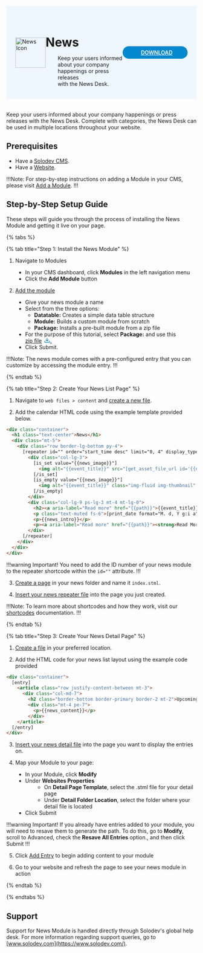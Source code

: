 #

<div style="display: flex; align-items: center; justify-content: space-between; padding: 2rem 1.5rem; margin-bottom: 2rem; background-color: #eef6ff;">
  <div style="display: flex; align-items: center; justify-content: start;">
    <img src="/static/images/logos/news-module-icon.jpg" alt="News Icon" style="width: 80px;">
    <div>
      <h1 style="margin-left: 0; font-size: 2rem; margin-bottom: 0.25rem;">News</h1>
      <p style="padding-left: 2rem; margin-bottom: 0;">Keep your users informed about your company happenings or press releases <br>with the News Desk.</p>
    </div>
  </div>
  <a href="https://solodev-news.s3.amazonaws.com/releases/news-latest.zip" style="background-color: #0488ce; color: #fff; padding: .5rem 2.5rem; border-radius: 20px; font-weight: 600; display: inline-flex;"><span style="padding-right: .5rem; display: inline-flex; align-items: center;"><svg xmlns="http://www.w3.org/2000/svg" viewBox="0 0 16 16" width="20" height="20" fill="#fff"><path d="M2.75 14A1.75 1.75 0 0 1 1 12.25v-2.5a.75.75 0 0 1 1.5 0v2.5c0 .138.112.25.25.25h10.5a.25.25 0 0 0 .25-.25v-2.5a.75.75 0 0 1 1.5 0v2.5A1.75 1.75 0 0 1 13.25 14Z"></path><path d="M7.25 7.689V2a.75.75 0 0 1 1.5 0v5.689l1.97-1.969a.749.749 0 1 1 1.06 1.06l-3.25 3.25a.749.749 0 0 1-1.06 0L4.22 6.78a.749.749 0 1 1 1.06-1.06l1.97 1.969Z"></path></svg></span>DOWNLOAD</a>
</div>

Keep your users informed about your company happenings or press releases with the News Desk. Complete with categories, the News Desk can be used in multiple locations throughout your website.

## Prerequisites

- Have a [Solodev CMS](/quickstart).
- Have a [Website](/workspace/websites/add-website/).

!!!Note: 
For step-by-step instructions on adding a Module in your CMS, please visit [Add a Module](/workspace/modules/add-module/).
!!!

## Step-by-Step Setup Guide

These steps will guide you through the process of installing the News Module and getting it live on your page.

{% tabs %}

{% tab title="Step 1: Install the News Module" %}

1. Navigate to Modules
<ul style="padding-left: 50px;">
  <li>In your CMS dashboard, click <strong>Modules</strong> in the left navigation menu</li>
  <li>Click the <strong>Add Module</strong> button</li>
</ul>

2. [Add the module](/workspace/modules/add-module/)
<ul style="padding-left: 50px;">
  <li>Give your news module a name</li>
  <li>Select from the three options:
    <ul>
      <li><strong>Datatable:</strong> Creates a simple data table structure</li>
      <li><strong>Module:</strong> Builds a custom module from scratch</li>
      <li><strong>Package:</strong> Installs a pre-built module from a zip file</li>
    </ul>
  </li>
  <li>For the purpose of this tutorial, select <strong>Package:</strong> and use this <a href="https://solodev-news.s3.us-east-1.amazonaws.com/releases/news-latest.zip" style="display: inline-flex; align-items: center;">zip file <svg xmlns="http://www.w3.org/2000/svg" viewBox="0 0 16 16" width="16" height="16" fill="#0488ce" style="margin-left: .4rem;"><path d="M2.75 14A1.75 1.75 0 0 1 1 12.25v-2.5a.75.75 0 0 1 1.5 0v2.5c0 .138.112.25.25.25h10.5a.25.25 0 0 0 .25-.25v-2.5a.75.75 0 0 1 1.5 0v2.5A1.75 1.75 0 0 1 13.25 14Z"></path><path d="M7.25 7.689V2a.75.75 0 0 1 1.5 0v5.689l1.97-1.969a.749.749 0 1 1 1.06 1.06l-3.25 3.25a.749.749 0 0 1-1.06 0L4.22 6.78a.749.749 0 1 1 1.06-1.06l1.97 1.969Z"></path></svg>.</a></li>
  <li>Click <span class="text-blue">Submit</span>.</li>
</ul>

!!!Note:
The news module comes with a pre-configured entry that you can customize by accessing the module entry.
!!!

{% endtab %}

{% tab title="Step 2: Create Your News List Page" %}

1. Navigate to `web files > content` and [create a new file](/workspace/websites/folder/add-file/).

2. Add the calendar HTML code using the example template provided below.

```html
<div class="container">
  <h1 class="text-center">News</h1>
  <div class="mt-5">
    <div class="row border-lg-bottom py-4">
      [repeater id="" order="start_time desc" limit="0, 4" display_type="news"]
        <div class="col-lg-3">
          [is_set value="{{news_image}}"]	
            <img alt="{{event_title}}" src="[get_asset_file_url id='{{news_image}}']" class="img-fluid img-thumbnail">
          [/is_set]
          [is_empty value="{{news_image}}"]
            <img alt="{{event_title}}" class="img-fluid img-thumbnail" src="/_/images/default-2.jpg" />
          [/is_empty]
        </div>
        <div class="col-lg-9 ps-lg-3 mt-4 mt-lg-0">
          <h2><a aria-label="Read more" href="{{path}}">{{event_title}}</a></h2>
          <p class="text-muted fs-6">[print_date format="M. d, Y g:i a" timestamp="{{start_time}}"]</p>
          <p>{{news_intro}}</p>
          <p><a aria-label="Read more" href="{{path}}"><strong>Read More</strong></a></p>
        </div>
      [/repeater]
    </div>
  </div>
</div>
```

!!!warning Important!
You need to add the ID number of your news module to the repeater shortcode within the `id=""` attribute.
!!!

3. [Create a page](/workspace/websites/folder/add-page) in your news folder and name it `index.stml`.

4. [Insert your news repeater file](/workspace/websites/page/#add-a-file-to-page) into the page you just created.

<!-- {{{event_title}}} -->

!!!Note:
To learn more about shortcodes and how they work, visit our [shortcodes](/shortcodes) documentation.
!!!

{% endtab %}

{% tab title="Step 3: Create Your News Detail Page" %}

1. [Create a file](/workspace/websites/folder/add-file/) in your preferred location.

2. Add the HTML code for your news list layout using the example code provided

```html
<div class="container">
  [entry]
    <article class="row justify-content-between mt-3">
      <div class="col-md-7">
        <h2 class="border-bottom border-primary border-2 mt-2">Upcoming news</h2>
        <div class="mt-4 pe-7">
          <p>{{news_content}}</p>
        </div>
    </article>
  [/entry]
</div>
```

3. [Insert your news detail file](/workspace/websites/page/#add-a-file-to-page) into the page you want to display the entries on.

4. Map your Module to your page:
<ul style="padding-left: 50px;">
  <li>In your Module, click <strong>Modify</strong></li>
  <li>Under <strong>Websites Properties</strong>
    <ul style="padding-left: 50px;">
      <li>On <strong>Detail Page Template</strong>, select the .stml file for your detail page</li>
      <li>Under <strong>Detail Folder Location</strong>, select the folder where your detail file is located</li>
    </ul>
  </li>
  <li>Click <span class="text-blue">Submit</span></li>
</ul>

!!!warning Important!
If you already have entries added to your module, you will need to resave them to generate the path. To do this, go to **Modify**, scroll to Advanced, check the **Resave All Entries** option., and then click <span class="text-blue">Submit</span>
!!!

5. Click [Add Entry](/workspace/modules/module/add-entry/) to begin adding content to your module

6. Go to your website and refresh the page to see your news module in action

<!-- <img src="/static/images/modules/calendar/calendar-page.jpg" alt="Calendar" style="width: 90%; margin-bottom: 20px;"> -->

{% endtab %}

{% endtabs %}

## Support

Support for News Module is handled directly through Solodev's global help desk. For more information regarding support queries, go to [www.solodev.com](https://www.solodev.com/).